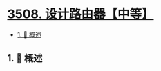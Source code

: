 # [3508. 设计路由器【中等】](https://github.com/tnotesjs/TNotes.leetcode/tree/main/notes/3508.%20%E8%AE%BE%E8%AE%A1%E8%B7%AF%E7%94%B1%E5%99%A8%E3%80%90%E4%B8%AD%E7%AD%89%E3%80%91)

<!-- region:toc -->

- [1. 📝 概述](#1--概述)

<!-- endregion:toc -->

## 1. 📝 概述
